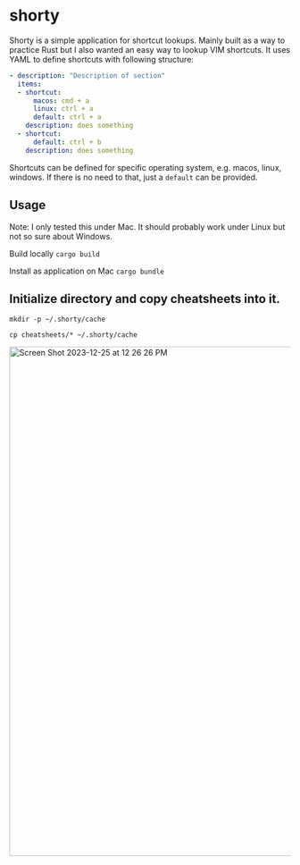# shorty

Shorty is a simple application for shortcut lookups. Mainly built as a way to practice Rust but I also wanted an easy way to lookup VIM shortcuts.
It uses YAML to define shortcuts with following structure:

```yaml
- description: "Description of section"
  items:
  - shortcut:
      macos: cmd + a
      linux: ctrl + a
      default: ctrl + a
    description: does something
  - shortcut:
      default: ctrl + b
    description: does something
```

Shortcuts can be defined for specific operating system, e.g. macos, linux, windows. If there is no need to that, just a `default` can be provided.

## Usage

Note: I only tested this under Mac. It should probably work under Linux but not so sure about Windows.

Build locally
`cargo build`

Install as application on Mac
`cargo bundle`


## Initialize directory and copy cheatsheets into it.

`mkdir -p ~/.shorty/cache`

`cp cheatsheets/* ~/.shorty/cache`

<img width="912" alt="Screen Shot 2023-12-25 at 12 26 26 PM" src="https://github.com/markosski/shorty/assets/916909/5b25a073-1e6f-4314-8f0f-0dbec593a3de">



